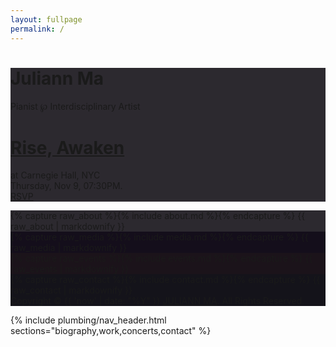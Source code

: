 ```yaml
---
layout: fullpage
permalink: /
---
```


<main id="fullpage">
  <div class="section page main_photo" style="background-color:#2C292F" id="home">
    <div class="title_card">
      <h1>Juliann Ma</h1>
      Pianist ℘ Interdisciplinary Artist
    </div>
    <div class="title_announcement">
      <h1><a href="#events">Rise, Awaken</a></h1>
      <p>
        at Carnegie Hall, NYC
        <br>
        Thursday, Nov 9, 07:30PM.
        <br>
        <a href="https://www.carnegiehall.org/SiteCode/Purchase/SeatSelectionPerformance.aspx?startWorkflow=true&quickBuy=false&quantity=1&eventId=31030">RSVP</a>
      </p>
    </div>
    <div class="bottom"><a class="scroll_arrow" href="#bio"></a></div>
  </div>
  <div class="section page" style="background-color:#2C292F" id="biography">
    {% capture raw_about %}{% include about.md %}{% endcapture %}
    {{ raw_about | markdownify }}
  </div>
  <div class="section page" style="background-color:#140E1B" id="work">
    {% capture raw_media %}{% include media.md %}{% endcapture %}
    {{ raw_media | markdownify }}
  </div>
  <div class="section page" style="background-color:#1B131A" id="concerts">
    {% capture raw_events %}{% include events.md %}{% endcapture %}
    {{ raw_events | markdownify }}
  </div>
  <div class="section page" style="background-color:#14131A" id="contact">
    {% capture raw_contact %}{% include contact.md %}{% endcapture %}
    {{ raw_contact | markdownify }}
    <div class="bottom">Copyright © {{ 'now' | date: "%Y" }} <a href="{{ site.url }}">JULIANN MA</a>. All Rights Reserved.</div>
  </div>
</main>

{% include plumbing/nav_header.html sections="biography,work,concerts,contact" %}

<!--
<script>
  fullpage.initialize('#fullpage', {
    anchors: ['home', 'bio', 'media', 'concerts', 'contact'],
    menu: '#menu',
    css3:true
  });
</script>
-->
